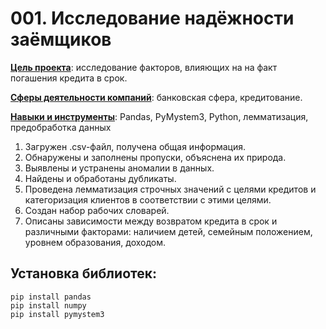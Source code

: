 # 001. Исследование надёжности заёмщиков

<u>**Цель проекта**</u>: исследование факторов, влияющих на на факт погашения кредита в срок.

<u>**Сферы деятельности компаний**</u>: банковская сфера, кредитование.

<u>**Навыки и инструменты**</u>: Pandas, PyMystem3, Python, лемматизация, предобработка данных


1. Загружен .csv-файл, получена общая информация.
2. Обнаружены и заполнены пропуски, объяснена их природа.
3. Выявлены и устранены аномалии в данных.
4. Найдены и обработаны дубликаты.
5. Проведена лемматизация строчных значений с целями кредитов и категоризация клиентов в соответствии с этими целями.
6. Создан набор рабочих словарей.
7. Описаны зависимости между возвратом кредита в срок и различными факторами: наличием детей, семейным положением, уровнем образования, доходом.


## Установка библиотек:
```python3
pip install pandas
pip install numpy
pip install pymystem3
```
